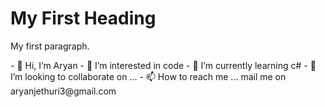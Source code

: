 <!DOCTYPE html>
<html>
<head>
<title>Page Title</title>
</head>
<body>

<h1>My First Heading</h1>
<p>My first paragraph.</p>

</body>
</html>
- 👋 Hi, I’m Aryan
- 👀 I’m interested in code
- 🌱 I’m currently learning c#
- 💞️ I’m looking to collaborate on ...
- 📫 How to reach me ... mail me on aryanjethuri3@gmail.com

<!---
aryan5-0/aryan5-0 is a ✨ special ✨ repository because its `README.md` (this file) appears on your GitHub profile.
You can click the Preview link to take a look at your changes.
--->
